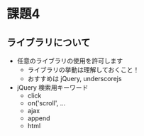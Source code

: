 課題4
================================================================

## ライブラリについて

- 任意のライブラリの使用を許可します
  - ライブラリの挙動は理解しておくこと！
  - おすすめは jQuery, underscorejs
- jQuery 検索用キーワード
  - click
  - on('scroll', ...
  - ajax
  - append
  - html
